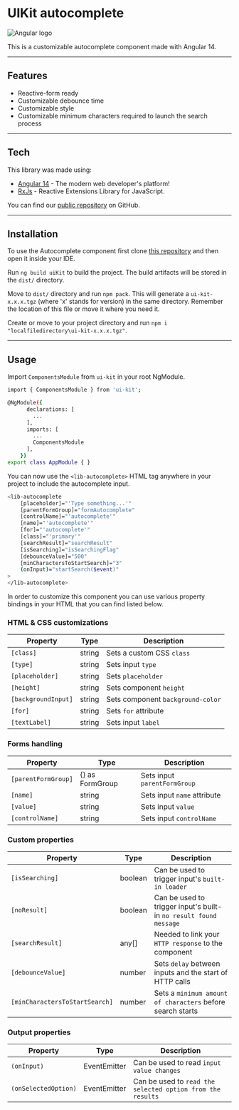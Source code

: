 # UIKit autocomplete

![Angular logo](https://raw.githubusercontent.com/angular/angular/main/aio/src/assets/images/logos/angular/angular.png)


This is a customizable autocomplete component made with Angular 14.

---

## Features

- Reactive-form ready
- Customizable debounce time
- Customizable style
- Customizable minimum characters required to launch the search process

---

## Tech

This library was made using:

- [Angular 14] - The modern web developer's platform!
- [RxJs] - Reactive Extensions Library for JavaScript.


You can find our [public repository][repo] on GitHub.

---

## Installation

To use the Autocomplete component first clone [this repository][repo] and then open it inside your IDE.

Run `ng build uiKit` to build the project. The build artifacts will be stored in the `dist/` directory.

Move to `dist/` directory and run `npm pack`. This will generate a `ui-kit-x.x.x.tgz` (where 'x' stands for version) in the same directory. Remember the location of this file or move it where you need it.

Create or move to your project directory and run `npm i "localfiledirectory\ui-kit-x.x.x.tgz"`.

---

## Usage

Import `ComponentsModule` from `ui-kit` in your root NgModule.

```sh
import { ComponentsModule } from 'ui-kit';
```

```sh
@NgModule({
      declarations: [
        ...
      ],
      imports: [
        ...
        ComponentsModule
      ],
    })
export class AppModule { }
```

You can now use the `<lib-autocomplete>` HTML tag anywhere in your project to include the autocomplete input.

```sh
<lib-autocomplete 
    [placeholder]="'Type something...'"
    [parentFormGroup]="formAutocomplete"
    [controlName]="'autocomplete'"
    [name]="'autocomplete'"
    [for]="'autocomplete'"
    [class]="'primary'"
    [searchResult]="searchResult"
    [isSearching]="isSearchingFlag"
    [debounceValue]="500"
    [minCharactersToStartSearch]="3"
    (onInput)="startSearch($event)"
>
</lib-autocomplete>
```
In order to customize this component you can use various property bindings in your HTML that you can find listed below.
 
### HTML & CSS customizations
  
  | Property | Type | Description |
| ----------- | ----------- | ----------- |
| `[class]` | string | Sets a custom CSS `class` |
| `[type]` | string | Sets input `type` |
| `[placeholder]` | string | Sets `placeholder` |
| `[height]` | string | Sets component `height` |
| `[backgroundInput]` | string | Sets component `background-color` |
| `[for]` | string | Sets `for` attribute |
| `[textLabel]` | string | Sets input `label` |
  
### Forms handling

| Property | Type | Description |
| ----------- | ----------- | ----------- |
| `[parentFormGroup]` | {} as FormGroup | Sets input `parentFormGroup` |
| `[name]` | string | Sets input `name` attribute |
| `[value]` | string | Sets input `value` |
| `[controlName]` | string | Sets input `controlName` |

### Custom properties

| Property | Type | Description |
| ----------- | ----------- | ----------- |
| `[isSearching]` | boolean | Can be used to trigger input's `built-in loader` |
| `[noResult]` | boolean | Can be used to trigger input's built-in `no result found message` |
| `[searchResult]` | any[] | Needed to link your `HTTP response` to the component |
| `[debounceValue]` | number | Sets `delay` between inputs and the start of HTTP calls |
| `[minCharactersToStartSearch]` | number | Sets a `minimum amount of characters` before search starts |
  
### Output properties

| Property | Type | Description |
| ----------- | ----------- | ----------- |
| `(onInput)` | EventEmitter | Can be used to read `input value changes` |
| `(onSelectedOption)` | EventEmitter | Can be used to `read the selected option from the results` |


   [repo]: <https://github.com/massimomanda/libreriaUiKit>
   [Angular 14]: <https://angular.io/>
   [RxJs]: <https://rxjs.dev/>
